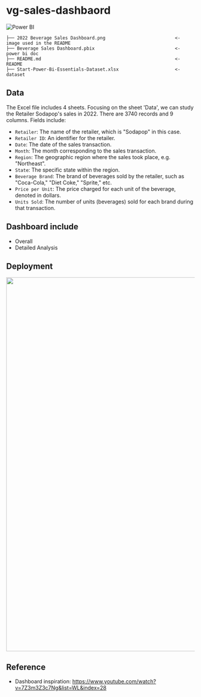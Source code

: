 # vg-sales-dashbaord

![Power BI](https://img.shields.io/badge/%20Power%20BI-FFFFFF?style=for-the-badge&logo=Power%20BI&logoColor=F2C811)

```
├── 2022 Beverage Sales Dashboard.png                          <- image used in the README
├── Beverage Sales Dashboard.pbix                              <- power bi doc
├── README.md                                                  <- README
├── Start-Power-Bi-Essentials-Dataset.xlsx                     <- dataset  
```

## Data 
The Excel file includes 4 sheets. Focusing on the sheet 'Data', we can study the Retailer Sodapop's sales in 2022. 
There are 3740 records and 9 columns. Fields include: 
- `Retailer`: The name of the retailer, which is "Sodapop" in this case.
- `Retailer ID`: An identifier for the retailer.
- `Date`: The date of the sales transaction.
- `Month`: The month corresponding to the sales transaction.
- `Region`: The geographic region where the sales took place, e.g. "Northeast".
- `State`: The specific state within the region.
- `Beverage Brand`: The brand of beverages sold by the retailer, such as "Coca-Cola," "Diet Coke," "Sprite," etc.
- `Price per Unit`: The price charged for each unit of the beverage, denoted in dollars.
- `Units Sold`: The number of units (beverages) sold for each brand during that transaction.
  
## Dashboard include
* Overall
* Detailed Analysis

## Deployment

 <img src="https://github.com/Taweilo/beverage_sales_dashboard/blob/main/2022%20Beverage%20Sales%20Dashbaord.png" width="1000">

## Reference 
- Dashboard inspiration: https://www.youtube.com/watch?v=7Z3m3Z3c7Ng&list=WL&index=28
